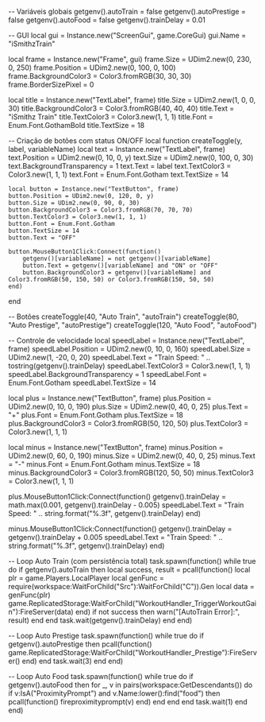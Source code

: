 -- Variáveis globais
getgenv().autoTrain = false
getgenv().autoPrestige = false
getgenv().autoFood = false
getgenv().trainDelay = 0.01

-- GUI
local gui = Instance.new("ScreenGui", game.CoreGui)
gui.Name = "iSmithzTrain"

local frame = Instance.new("Frame", gui)
frame.Size = UDim2.new(0, 230, 0, 250)
frame.Position = UDim2.new(0, 100, 0, 100)
frame.BackgroundColor3 = Color3.fromRGB(30, 30, 30)
frame.BorderSizePixel = 0

local title = Instance.new("TextLabel", frame)
title.Size = UDim2.new(1, 0, 0, 30)
title.BackgroundColor3 = Color3.fromRGB(40, 40, 40)
title.Text = "iSmithz Train"
title.TextColor3 = Color3.new(1, 1, 1)
title.Font = Enum.Font.GothamBold
title.TextSize = 18

-- Criação de botões com status ON/OFF
local function createToggle(y, label, variableName)
	local text = Instance.new("TextLabel", frame)
	text.Position = UDim2.new(0, 10, 0, y)
	text.Size = UDim2.new(0, 100, 0, 30)
	text.BackgroundTransparency = 1
	text.Text = label
	text.TextColor3 = Color3.new(1, 1, 1)
	text.Font = Enum.Font.Gotham
	text.TextSize = 14

	local button = Instance.new("TextButton", frame)
	button.Position = UDim2.new(0, 120, 0, y)
	button.Size = UDim2.new(0, 90, 0, 30)
	button.BackgroundColor3 = Color3.fromRGB(70, 70, 70)
	button.TextColor3 = Color3.new(1, 1, 1)
	button.Font = Enum.Font.Gotham
	button.TextSize = 14
	button.Text = "OFF"

	button.MouseButton1Click:Connect(function()
		getgenv()[variableName] = not getgenv()[variableName]
		button.Text = getgenv()[variableName] and "ON" or "OFF"
		button.BackgroundColor3 = getgenv()[variableName] and Color3.fromRGB(50, 150, 50) or Color3.fromRGB(150, 50, 50)
	end)
end

-- Botões
createToggle(40, "Auto Train", "autoTrain")
createToggle(80, "Auto Prestige", "autoPrestige")
createToggle(120, "Auto Food", "autoFood")

-- Controle de velocidade
local speedLabel = Instance.new("TextLabel", frame)
speedLabel.Position = UDim2.new(0, 10, 0, 160)
speedLabel.Size = UDim2.new(1, -20, 0, 20)
speedLabel.Text = "Train Speed: " .. tostring(getgenv().trainDelay)
speedLabel.TextColor3 = Color3.new(1, 1, 1)
speedLabel.BackgroundTransparency = 1
speedLabel.Font = Enum.Font.Gotham
speedLabel.TextSize = 14

local plus = Instance.new("TextButton", frame)
plus.Position = UDim2.new(0, 10, 0, 190)
plus.Size = UDim2.new(0, 40, 0, 25)
plus.Text = "+"
plus.Font = Enum.Font.Gotham
plus.TextSize = 18
plus.BackgroundColor3 = Color3.fromRGB(50, 120, 50)
plus.TextColor3 = Color3.new(1, 1, 1)

local minus = Instance.new("TextButton", frame)
minus.Position = UDim2.new(0, 60, 0, 190)
minus.Size = UDim2.new(0, 40, 0, 25)
minus.Text = "-"
minus.Font = Enum.Font.Gotham
minus.TextSize = 18
minus.BackgroundColor3 = Color3.fromRGB(120, 50, 50)
minus.TextColor3 = Color3.new(1, 1, 1)

plus.MouseButton1Click:Connect(function()
	getgenv().trainDelay = math.max(0.001, getgenv().trainDelay - 0.005)
	speedLabel.Text = "Train Speed: " .. string.format("%.3f", getgenv().trainDelay)
end)

minus.MouseButton1Click:Connect(function()
	getgenv().trainDelay = getgenv().trainDelay + 0.005
	speedLabel.Text = "Train Speed: " .. string.format("%.3f", getgenv().trainDelay)
end)

-- Loop Auto Train (com persistência total)
task.spawn(function()
	while true do
		if getgenv().autoTrain then
			local success, result = pcall(function()
				local plr = game.Players.LocalPlayer
				local genFunc = require(workspace:WaitForChild("Src"):WaitForChild("C")).Gen
				local data = genFunc(plr)
				game.ReplicatedStorage:WaitForChild("WorkoutHandler_TriggerWorkoutGain"):FireServer(data)
			end)
			if not success then warn("[AutoTrain Error]:", result) end
		end
		task.wait(getgenv().trainDelay)
	end
end)

-- Loop Auto Prestige
task.spawn(function()
	while true do
		if getgenv().autoPrestige then
			pcall(function()
				game.ReplicatedStorage:WaitForChild("WorkoutHandler_Prestige"):FireServer()
			end)
		end
		task.wait(3)
	end
end)

-- Loop Auto Food
task.spawn(function()
	while true do
		if getgenv().autoFood then
			for _, v in pairs(workspace:GetDescendants()) do
				if v:IsA("ProximityPrompt") and v.Name:lower():find("food") then
					pcall(function()
						fireproximityprompt(v)
					end)
				end
			end
		end
		task.wait(1)
	end
end)
